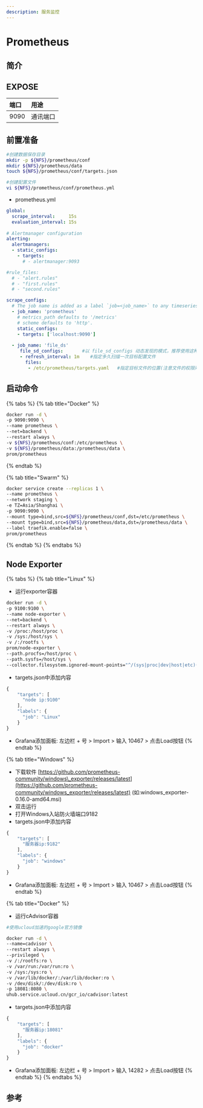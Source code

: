 ```yaml
---
description: 服务监控
---
```


# Prometheus

## 简介



## EXPOSE

| 端口 | 用途 |
| :--- | :--- |
| 9090 | 通讯端口 |



## 前置准备

```bash
#创建数据保存目录
mkdir -p ${NFS}/prometheus/conf
mkdir ${NFS}/prometheus/data
touch ${NFS}/prometheus/conf/targets.json

#创建配置文件
vi ${NFS}/prometheus/conf/prometheus.yml
```

* prometheus.yml

```yaml
global:
  scrape_interval:     15s
  evaluation_interval: 15s
  
# Alertmanager configuration
alerting:
  alertmanagers:
  - static_configs:
    - targets:
      # - alertmanager:9093

#rule_files:
  # - "alert.rules"
  # - "first.rules"
  # - "second.rules"

scrape_configs:
  # The job name is added as a label `job=<job_name>` to any timeseries scraped from this config.
  - job_name: 'prometheus'
    # metrics_path defaults to '/metrics'
    # scheme defaults to 'http'.
    static_configs:
    - targets: ['localhost:9090']
    
  - job_name: 'file_ds'
     file_sd_configs:       #以 file_sd_configs 动态发现的模式，推荐使用这种方式，可以实现热添加
     - refresh_interval: 1m    #指定多久扫描一次目标配置文件
       files:
        - /etc/prometheus/targets.yaml   #指定目标文件的位置(注意文件的权限问题)
```

## 启动命令

{% tabs %}
{% tab title="Docker" %}
```bash
docker run -d \
-p 9090:9090 \
--name prometheus \
--net=backend \
--restart always \
-v ${NFS}/prometheus/conf:/etc/prometheus \
-v ${NFS}/prometheus/data:/prometheus/data \
prom/prometheus
```
{% endtab %}

{% tab title="Swarm" %}
```bash
docker service create --replicas 1 \
--name prometheus \
--network staging \
-e TZ=Asia/Shanghai \
-p 9090:9090 \
--mount type=bind,src=${NFS}/prometheus/conf,dst=/etc/prometheus \
--mount type=bind,src=${NFS}/prometheus/data,dst=/prometheus/data \
--label traefik.enable=false \
prom/prometheus
```
{% endtab %}
{% endtabs %}

## Node Exporter

{% tabs %}
{% tab title="Linux" %}
* 运行exporter容器

```bash
docker run -d \
-p 9100:9100 \
--name node-exporter \
--net=backend \
--restart always \
-v /proc:/host/proc \
-v /sys:/host/sys \
-v /:/rootfs \
prom/node-exporter \
--path.procfs=/host/proc \
--path.sysfs=/host/sys \
--collector.filesystem.ignored-mount-points="^/(sys|proc|dev|host|etc)($|/)"
```

* targets.json中添加内容

```javascript
{
    "targets": [
      "node ip:9100"
    ],
    "labels": {
      "job": "Linux"
    }
}
```

* Grafana添加面板: 左边栏 + 号 &gt; Import &gt; 输入 10467 &gt; 点击Load按钮
{% endtab %}

{% tab title="Windows" %}
* 下载软件 [https://github.com/prometheus-community/windows\_exporter/releases/latest](https://github.com/prometheus-community/windows_exporter/releases/latest) \(如:windows\_exporter-0.16.0-amd64.msi\)
* 双击运行
* 打开Windows入站防火墙端口9182
* targets.json中添加内容

```javascript
{
    "targets": [
      "服务器ip:9182"
    ],
    "labels": {
      "job": "windows"
    }
}
```

* Grafana添加面板: 左边栏 + 号 &gt; Import &gt; 输入 10467 &gt; 点击Load按钮
{% endtab %}

{% tab title="Docker" %}
* 运行cAdvisor容器

```bash
#使用ucloud加速的google官方镜像

docker run -d \
--name=cadvisor \
--restart always \
--privileged \
-v /:/rootfs:ro \
-v /var/run:/var/run:ro \
-v /sys:/sys:ro \
-v /var/lib/docker/:/var/lib/docker:ro \
-v /dev/disk/:/dev/disk:ro \
-p 18081:8080 \
uhub.service.ucloud.cn/gcr_io/cadvisor:latest
```

* targets.json中添加内容

```javascript
{
    "targets": [
      "服务器ip:18081"
    ],
    "labels": {
      "job": "docker"
    }
}
```

* Grafana添加面板: 左边栏 + 号 &gt; Import &gt; 输入 14282 &gt; 点击Load按钮
{% endtab %}
{% endtabs %}



## 参考

